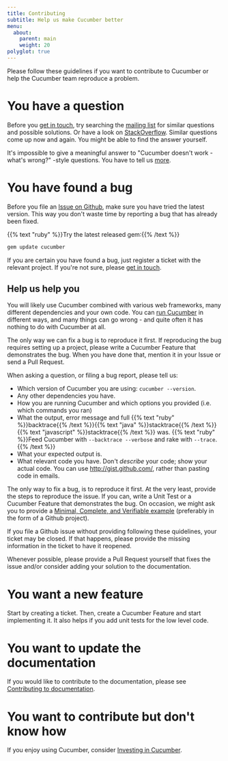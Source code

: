 ```yaml
---
title: Contributing
subtitle: Help us make Cucumber better
menu:
  about:
    parent: main
    weight: 20
polyglot: true
---
```


Please follow these guidelines if you want to contribute to Cucumber or help the Cucumber team reproduce a problem.

# You have a question

Before you [get in touch](/community/get-in-touch), try searching the [mailing list](https://groups.google.com/forum/#!forum/cukes) for similar questions and possible solutions.
Or have a look on [StackOverflow](https://stackoverflow.com/questions/tagged/cucumber). Similar questions come up now and again. You might be able to find the answer yourself.

It's impossible to give a meaningful answer to "Cucumber doesn't work - what's wrong?" -style questions. You have to tell us [more](#help-us-help-you).

# You have found a bug

Before you file an [Issue on Github](https://github.com/cucumber/cucumber/issues/), make sure you have tried the latest version.
This way you don't waste time by reporting a bug that has already been fixed.

{{% text "ruby" %}}Try the latest released gem:{{% /text %}}
``` ruby
gem update cucumber
```

If you are certain you have found a bug, just register a ticket with the relevant project. If you're not sure, please [get in touch](/community/get-in-touch).

## Help us help you

You will likely use Cucumber combined with various web frameworks, many different dependencies and your own code.
You can [run Cucumber](/cucumber/api/#running-cucumber) in different ways, and many things can go wrong - and quite often it has nothing to do with Cucumber at all.

The only way we can fix a bug is to reproduce it first. If reproducing the bug requires setting up a project, please write a Cucumber Feature that demonstrates the bug. When you have done that, mention it in your Issue or send a Pull Request.

When asking a question, or filing a bug report, please tell us:

- Which version of Cucumber you are using: `cucumber --version`.
- Any other dependencies you have.
- How you are running Cucumber and which options you provided (i.e. which commands you ran)
- What the output, error message and full {{% text "ruby" %}}backtrace{{% /text %}}{{% text "java" %}}stacktrace{{% /text %}}{{% text "javascript" %}}stacktrace{{% /text %}} was.
{{% text "ruby" %}}Feed Cucumber with `--backtrace --verbose` and rake with `--trace`.{{% /text %}}
- What your expected output is.
- What relevant code you have. Don't *describe* your code; show your actual code. You can use <http://gist.github.com/>, rather than pasting code in emails.

The only way to fix a bug, is to reproduce it first. At the very least, provide the steps to reproduce the issue.
If you can, write a Unit Test or a Cucumber Feature that demonstrates the bug.
On occasion, we might ask you to provide a [Minimal, Complete, and Verifiable example](https://stackoverflow.com/help/mcve) (preferably in the form of a Github project).

If you file a Github issue without providing following these quidelines, your ticket may be closed. If that happens, please provide the missing information in the ticket to have it reopened.

Whenever possible, please provide a Pull Request yourself that fixes the issue and/or consider adding your solution to the documentation.

# You want a new feature

Start by creating a ticket. Then, create a Cucumber Feature and start implementing it. It also helps if you add unit tests for the low level code.

# You want to update the documentation

If you would like to contribute to the documentation, please see [Contributing to documentation](/community/contributing-to-documentation/).

# You want to contribute but don't know how

If you enjoy using Cucumber, consider [Investing in Cucumber](https://cucumber.io/blog/2017/10/03/invest-in-cucumber).
